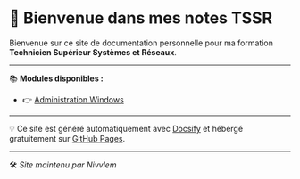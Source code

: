 # 🧠 Bienvenue dans mes notes TSSR

Bienvenue sur ce site de documentation personnelle pour ma formation **Technicien Supérieur Systèmes et Réseaux**.

---

📚 **Modules disponibles :**
- 👉 [Administration Windows](090%20-%20Services%20réseau%20en%20environnement%20Microsoft/01%20-%20Administration%20WindowsAdministration%20Windows.md)

---

💡 Ce site est généré automatiquement avec [Docsify](https://docsify.js.org) et hébergé gratuitement sur [GitHub Pages](https://pages.github.com).

---

🛠️ *Site maintenu par Nivvlem*
